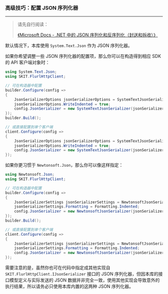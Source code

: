 ﻿### 高级技巧：配置 JSON 序列化器

---

> 请先自行阅读：
>
> [《Microsoft Docs - .NET 中的 JSON 序列化和反序列化（封送和拆收）》](https://docs.microsoft.com/zh-cn/dotnet/standard/serialization/system-text-json-overview)

默认情况下，本库使用 `System.Text.Json` 作为 JSON 序列化器。

如果你希望调整一些 JSON 序列化器的配置项，那么你可以在构造得到相应 SDK 的 API 客户端对象时：

```csharp
using System.Text.Json;
using SKIT.FlurlHttpClient;

// 可在构造器中配置
builder.Configure(config =>
{
    JsonSerializerOptions jsonSerializerOptions = SystemTextJsonSerializer.GetDefaultSerializerOptions();
    jsonSerializerOptions.WriteIndented = true;
    config.JsonSerializer = new SystemTextJsonSerializer(jsonSerializerOptions);
});
builder.Build();

// 或直接配置到单个客户端
client.Configure(config =>
{
    JsonSerializerOptions jsonSerializerOptions = SystemTextJsonSerializer.GetDefaultSerializerOptions();
    jsonSerializerOptions.WriteIndented = true;
    config.JsonSerializer = new SystemTextJsonSerializer(jsonSerializerOptions);
});
```

如果你更习惯于 `Newtonsoft.Json`，那么你可以像这样指定：

```csharp
using Newtonsoft.Json;
using SKIT.FlurlHttpClient;

// 可在构造器中配置
builder.Configure(config =>
{
    JsonSerializerSettings jsonSerializerSettings = NewtonsoftJsonSerializer.GetDefaultSerializerSettings();
    jsonSerializerSettings.Formatting = Formatting.Indented;
    config.JsonSerializer = new NewtonsoftJsonSerializer(jsonSerializerSettings);
});
builder.Build();

// 或直接配置到单个客户端
client.Configure(config =>
{
    JsonSerializerSettings jsonSerializerSettings = NewtonsoftJsonSerializer.GetDefaultSerializerSettings();
    jsonSerializerSettings.Formatting = Formatting.Indented;
    config.JsonSerializer = new NewtonsoftJsonSerializer(jsonSerializerSettings);
});
```

需要注意的是，虽然你也可在代码中指定成其他实现自 `SKIT.FlurlHttpClient.IJsonSerializer` 接口的 JSON 序列化器，但因本库的接口模型定义与实际发送的 JSON 数据并非完全一致，使用其他实现会导致意外的执行结果，所以请务必只使用本库内置的这两种 JSON 序列化器。
